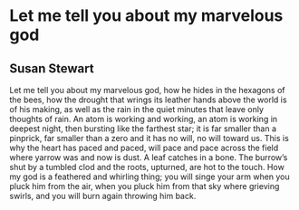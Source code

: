 # Let me tell you about my marvelous god
## Susan Stewart
Let me tell you about my marvelous god, how he hides in the hexagons
of the bees, how the drought that wrings its leather hands
above the world is of his making, as well as the rain in the quiet minutes
that leave only thoughts of rain.
An atom is working and working, an atom is working in deepest
night, then bursting like the farthest star; it is far
smaller than a pinprick, far smaller than a zero and it has no
will, no will toward us.
This is why the heart has paced and paced,
will pace and pace across the field where yarrow
was and now is dust. A leaf catches
in a bone. The burrow’s shut by a tumbled clod
and the roots, upturned, are hot to the touch.
How my god is a feathered and whirling thing; you will singe your arm
when you pluck him from the air,
when you pluck him from that sky
where grieving swirls, and you will burn again
throwing him back.